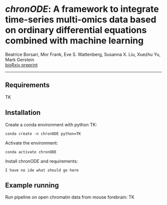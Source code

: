 # *chronODE*: A framework to integrate time-series multi-omics data based on ordinary differential equations combined with machine learning
Beatrice Borsari, Mor Frank, Eve S. Wattenberg, Susanna X. Liu, Xuezhu Yu, Mark Gerstein  
[bioRxiv preprint](https://www.biorxiv.org/content/10.1101/2023.12.13.571513v1)  

***

## Requirements
TK  

## Installation
Create a conda environment with python TK:

    conda create -n chronODE python=TK
Activate the environment:

    conda activate chronODE
Install chronODE and requirements:

    I have no ide what should go here

## Example running
Run pipeline on open chromatin data from mouse forebrain:
    TK
